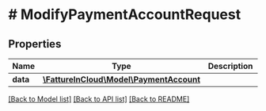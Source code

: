# # ModifyPaymentAccountRequest

## Properties

Name | Type | Description | Notes
------------ | ------------- | ------------- | -------------
**data** | [**\FattureInCloud\Model\PaymentAccount**](PaymentAccount.md) |  | [optional]

[[Back to Model list]](../../README.md#models) [[Back to API list]](../../README.md#endpoints) [[Back to README]](../../README.md)
